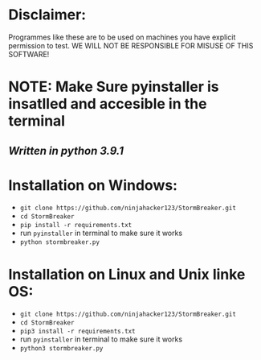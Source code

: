 # Disclaimer: 
Programmes like these are to be used on machines you have explicit permission to test. WE WILL NOT BE RESPONSIBLE FOR MISUSE OF THIS SOFTWARE!

# NOTE: Make Sure pyinstaller is insatlled and accesible in the terminal
## *Written in python 3.9.1*

# Installation on Windows:
* `git clone https://github.com/ninjahacker123/StormBreaker.git`
* `cd StormBreaker`
* `pip install -r requirements.txt`
* run `pyinstaller` in terminal to make sure it works
* `python stormbreaker.py`

# Installation on Linux and Unix linke OS:
* `git clone https://github.com/ninjahacker123/StormBreaker.git`
* `cd StormBreaker`
* `pip3 install -r requirements.txt`
* run `pyinstaller` in terminal to make sure it works
* `python3 stormbreaker.py`
